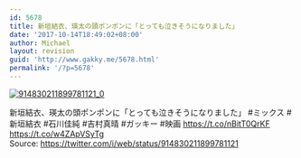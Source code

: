```yaml
---
id: 5678
title: 新垣結衣、瑛太の頭ポンポンに「とっても泣きそうになりました」
date: '2017-10-14T18:49:02+08:00'
author: Michael
layout: revision
guid: 'http://www.gakky.me/5678.html'
permalink: '/?p=5678'
---
```


[![914830211899781121_0](http://www.yui-aragaki.org/wp-content/uploads/2017/10/914830211899781121_0.jpg)](http://www.yui-aragaki.org/wp-content/uploads/2017/10/914830211899781121_0.jpg)

新垣結衣、瑛太の頭ポンポンに「とっても泣きそうになりました」 #ミックス #新垣結衣 #石川佳純 #吉村真晴 #ガッキー #映画 https://t.co/nBitT0QrKF https://t.co/w4ZApVSyTg  
Source: <https://twitter.com/i/web/status/914830211899781121>